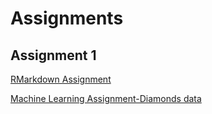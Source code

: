 # Assignments

## Assignment 1

[RMarkdown Assignment](Assignment1.html)

[Machine Learning Assignment-Diamonds data](diamonds.html)
